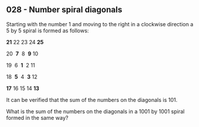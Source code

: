 028 - Number spiral diagonals
-----------------------------

Starting with the number 1 and moving to the right in a clockwise direction a 5
by 5 spiral is formed as follows:

**21** 22 23 24 **25**

20  **7**  8  **9** 10

19  6  **1**  2 11

18  **5**  4  **3** 12

**17** 16 15 14 **13**

It can be verified that the sum of the numbers on the diagonals is 101.

What is the sum of the numbers on the diagonals in a 1001 by 1001 spiral formed
in the same way?

